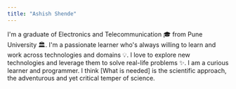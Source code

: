 ```yaml
---
title: "Ashish Shende"
---
```


I'm a graduate of Electronics and Telecommunication 🎓 from Pune University 🏛. I'm a passionate learner who's always willing to learn and work across technologies and domains 💡. I love to explore new technologies and leverage them to solve real-life problems ✨. I am a curious learner and programmer. I think [What is needed] is the scientific approach, the adventurous and yet critical temper of science.
